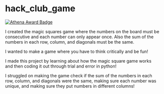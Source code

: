 # hack_club_game

[![Athena Award Badge](https://img.shields.io/endpoint?url=https%3A%2F%2Faward.athena.hackclub.com%2Fapi%2Fbadge)](https://award.athena.hackclub.com?utm_source=readme)

I created the magic squares game where the numbers on the board must be consecutive and each number can only appear once. Also the sum of the numbers in each row, column, and diagonals must be the same.

I wanted to make a game where you have to think critically and be fun!

I made this project by learning about how the magic square game works and then coding it out through trial and error in python!

I struggled on making the game check if the sum of the numbers in each row, column, and diagonals were the same, making sure each number was unique, and making sure they put numbers in different columns!
